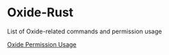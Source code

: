 # Oxide-Rust

List of Oxide-related commands and permission usage

[Oxide Permission Usage](https://github.com/alasdair-corton/Oxide-Rust/blob/main/oxide-permissions.md)
